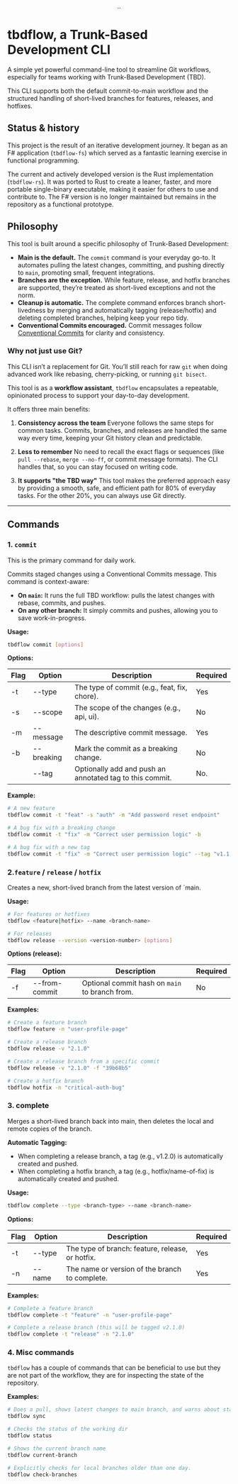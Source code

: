 <div align="center">
    ..
</div>

# tbdflow, a Trunk-Based Development CLI

A simple yet powerful command-line tool to streamline Git workflows, especially for teams working with Trunk-Based Development (TBD).

This CLI supports both the default commit-to-main workflow and the structured handling of short-lived branches for features, releases, and hotfixes.

## Status & history

This project is the result of an iterative development journey. It began as an F# application (`tbdflow-fs`) which served as a fantastic learning exercise in functional programming.

The current and actively developed version is the Rust implementation (`tbdflow-rs`). It was ported to Rust to create a leaner, faster, and more portable single-binary executable, making it easier for others to use and contribute to. The F# version is no longer maintained but remains in the repository as a functional prototype.

## Philosophy

This tool is built around a specific philosophy of Trunk-Based Development:

* **Main is the default.** The `commit` command is your everyday go-to. It automates pulling the latest changes, committing, and pushing directly to `main`, promoting small, frequent integrations.
* **Branches are the exception.** While feature, release, and hotfix branches are supported, they’re treated as short-lived exceptions and not the norm.
* **Cleanup is automatic.** The complete command enforces branch short-livedness by merging and automatically tagging (release/hotfix) and deleting completed branches, helping keep your repo tidy.
* **Conventional Commits encouraged.** Commit messages follow [Conventional Commits](https://www.conventionalcommits.org/) for clarity and consistency.

### Why not just use Git?

This CLI isn’t a replacement for Git. You’ll still reach for raw `git` when doing advanced work like rebasing, cherry-picking, or running `git bisect`.

This tool is as a **workflow assistant**, `tbdflow` encapsulates a repeatable, opinionated process to support your day-to-day development.

It offers three main benefits:

1. **Consistency across the team**
   Everyone follows the same steps for common tasks. Commits, branches, and releases are handled the same way every time, keeping your Git history clean and predictable.

2. **Less to remember**
   No need to recall the exact flags or sequences (like `pull --rebase`, `merge --no-ff`, or commit message formats). The CLI handles that, so you can stay focused on writing code.

3. **It supports "the TBD way"**
   This tool makes the preferred approach easy by providing a smooth, safe, and efficient path for 80% of everyday tasks. For the other 20%, you can always use Git directly.

---

## Commands

### 1. `commit`

This is the primary command for daily work.

Commits staged changes using a Conventional Commits message. This command is context-aware:
* **On `main`:** It runs the full TBD workflow: pulls the latest changes with rebase, commits, and pushes.
* **On any other branch:** It simply commits and pushes, allowing you to save work-in-progress.


**Usage:**
```bash
tbdflow commit [options]
```
**Options:**

| Flag | Option      | Description                                              | Required |
|------|-------------|----------------------------------------------------------|----------|
| -t   | --type      | The type of commit (e.g., feat, fix, chore).             | Yes      |
| -s   | --scope     | The scope of the changes (e.g., api, ui).                | No       |
| -m   | --message   | The descriptive commit message.                          | Yes      |
| -b   | --breaking  | Mark the commit as a breaking change.                    | No       |
|      | --tag       | Optionally add and push an annotated tag to this commit. | No.      |

**Example:**
```bash
# A new feature
tbdflow commit -t "feat" -s "auth" -m "Add password reset endpoint"

# A bug fix with a breaking change
tbdflow commit -t "fix" -m "Correct user permission logic" -b

# A bug fix with a new tag
tbdflow commit -t "fix" -m "Correct user permission logic" --tag "v1.1.1"
```

### 2.`feature` / `release` / `hotfix`

Creates a new, short-lived branch from the latest version of `main.

**Usage:**
```bash
# For features or hotfixes
tbdflow <feature|hotfix> --name <branch-name>

# For releases
tbdflow release --version <version-number> [options]
```

**Options (release):**

| Flag | Option        | Description                                    | Required |
|------|---------------|------------------------------------------------|----------|
| -f   | --from-commit | Optional commit hash on `main` to branch from. | No       |


**Examples:**

```bash
# Create a feature branch
tbdflow feature -n "user-profile-page"

# Create a release branch
tbdflow release -v "2.1.0"

# Create a release branch from a specific commit
tbdflow release -v "2.1.0" -f "39b68b5"

# Create a hotfix branch
tbdflow hotfix -n "critical-auth-bug"
```

### 3. complete

Merges a short-lived branch back into main, then deletes the local and remote copies of the branch.

**Automatic Tagging:**

* When completing a release branch, a tag (e.g., v1.2.0) is automatically created and pushed.
* When completing a hotfix branch, a tag (e.g., hotfix/name-of-fix) is automatically created and pushed.

**Usage:**
```bash
tbdflow complete --type <branch-type> --name <branch-name>
```

**Options:**

| Flag | Option   | Description                                             | Required |
|------|----------|---------------------------------------------------------|----------|
| -t   | --type   | The type of branch: feature, release, or hotfix.        | Yes      |
| -n   | --name   | The name or version of the branch to complete.          | Yes      |

**Examples:**
```bash
# Complete a feature branch
tbdflow complete -t "feature" -n "user-profile-page"

# Complete a release branch (this will be tagged v2.1.0)
tbdflow complete -t "release" -n "2.1.0"
```

### 4. Misc commands

`tbdflow` has a couple of commands that can be beneficial to use but they are not part of the workflow, they are for inspecting the state of the repository. 

**Examples:**

```bash
# Does a pull, shows latest changes to main branch, and warns about stale branches.
tbdflow sync

# Checks the status of the working dir
tbdflow status

# Shows the current branch name
tbdflow current-branch

# Explicitly checks for local branches older than one day.
tbdflow check-branches
```

